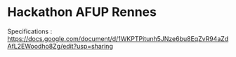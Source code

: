 # Hackathon AFUP Rennes

Specifications : https://docs.google.com/document/d/1WKPTPitunh5JNze6bu8EqZvR94aZdAfL2EWoodho8Zg/edit?usp=sharing
